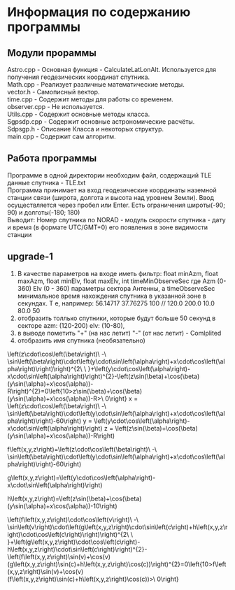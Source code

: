 # Информация по содержанию программы    
## Модули прораммы
Astro.cpp - Основная функция - CalculateLatLonAlt. Используется для получения геодезических координат спутника. </br>
Math.cpp - Реализует различные математические методы.    
vector.h - Самописный вектор.  
time.cpp - Содержит методы для работы со временем.  
observer.cpp - Не используется.  
Utils.cpp - Содержит основные методы класса.  
Sgpsdp.cpp - Содержит основные астрономические расчёты.  
Sdpsgp.h - Описание Класса и некоторых структур.  
main.cpp - Содержит сам алгоритм. 
</br>
## Работа программы
Программе в одной директории необходим файл, содержащий TLE данные спутника - TLE.txt    
Программа принимает на вход геодезические координаты наземной станции связи (широта, долгота и высота над уровнем Земли). Ввод осуществляется через пробел или Enter. Есть ограничения широты(-90; 90) и долготы(-180; 180)        
Выводит: Номер спутника по NORAD - модуль скорости спутника - дату и время (в формате UTC/GMT+0) его появления в зоне видимости станции


## upgrade-1
1. В качестве параметров на входе иметь фильтр:
float minAzm, float maxAzm, float minElv, float maxElv, int timeMinObserveSec
где  Azm (0-360) Elv (0 - 360) параметры сектора Антенны, а timeObserveSec минимальное время нахождения спутника в указанной зоне в секундах. Т е, например:
56.14717 37.76275 100 // 120.0 200.0 10.0 80.0 50
2. отобразить толлько спутники, которые будут больше 50 секунд в секторе  аzm: (120-200) elv: (10-80), 
3. в выводе пометить "+" (на нас летит) "-" (от нас летит) - Comlplited
4. отобразить имя спутника (необязательно)

\left(z\cdot\cos\left(\beta\right)\ -\ \sin\left(\beta\right)\cdot\left(y\cdot\sin\left(\alpha\right)+x\cdot\cos\left(\alpha\right)\right)\right)^{2\ \ }+\left(y\cdot\cos\left(\alpha\right)-x\cdot\sin\left(\alpha\right)\right)^{2}-\left(z\sin(\beta)+\cos(\beta)(y\sin(\alpha)+x\cos(\alpha))-R\right)^{2}=0\left\{10>z\sin(\beta)+\cos(\beta)(y\sin(\alpha)+x\cos(\alpha))-R>\ 0\right\}
x = \left(z\cdot\cos\left(\beta\right)\ -\ \sin\left(\beta\right)\cdot\left(y\cdot\sin\left(\alpha\right)+x\cdot\cos\left(\alpha\right)\right)-60\right)
y = \left(y\cdot\cos\left(\alpha\right)-x\cdot\sin\left(\alpha\right)\right)
z = \left(z\sin(\beta)+\cos(\beta)(y\sin(\alpha)+x\cos(\alpha))-R\right)

f\left(x,y,z\right)=\left(z\cdot\cos\left(\beta\right)\ -\ \sin\left(\beta\right)\cdot\left(y\cdot\sin\left(\alpha\right)+x\cdot\cos\left(\alpha\right)\right)-60\right)

g\left(x,y,z\right)=\left(y\cdot\cos\left(\alpha\right)-x\cdot\sin\left(\alpha\right)\right)

h\left(x,y,z\right)=\left(z\sin(\beta)+\cos(\beta)(y\sin(\alpha)+x\cos(\alpha))-10\right)

\left(f\left(x,y,z\right)\cdot\cos\left(v\right)\ -\ \sin\left(v\right)\cdot\left(g\left(x,y,z\right)\cdot\sin\left(c\right)+h\left(x,y,z\right)\cdot\cos\left(c\right)\right)\right)^{2\ \ }+\left(g\left(x,y,z\right)\cdot\cos\left(c\right)-h\left(x,y,z\right)\cdot\sin\left(c\right)\right)^{2}-\left(f\left(x,y,z\right)\sin(v)+\cos(v)(g\left(x,y,z\right)\sin(c)+h\left(x,y,z\right)\cos(c))\right)^{2}=0\left\{10>f\left(x,y,z\right)\sin(v)+\cos(v)(f\left(x,y,z\right)\sin(c)+h\left(x,y,z\right)\cos(c))>\ 0\right\}